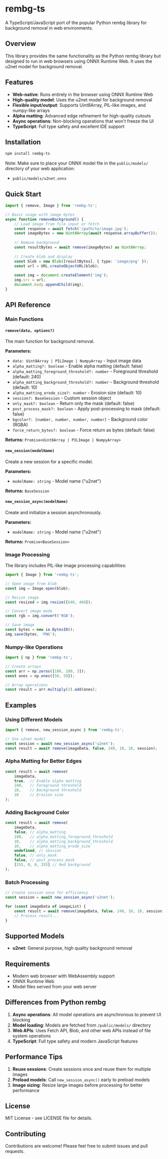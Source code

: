# rembg-ts

A TypeScript/JavaScript port of the popular Python rembg library for background removal in web environments.

## Overview

This library provides the same functionality as the Python rembg library but designed to run in web browsers using ONNX Runtime Web. It uses the u2net model for background removal.

## Features

- **Web-native**: Runs entirely in the browser using ONNX Runtime Web
- **High-quality model**: Uses the u2net model for background removal
- **Flexible input/output**: Supports Uint8Array, PIL-like images, and numpy-like arrays
- **Alpha matting**: Advanced edge refinement for high-quality cutouts
- **Async operations**: Non-blocking operations that won't freeze the UI
- **TypeScript**: Full type safety and excellent IDE support

## Installation

```bash
npm install rembg-ts
```

Note: Make sure to place your ONNX model file in the `public/models/` directory of your web application:
- `public/models/u2net.onnx`

## Quick Start

```typescript
import { remove, Image } from 'rembg-ts';

// Basic usage with image bytes
async function removeBackground() {
    // Load image from file input or fetch
    const response = await fetch('/path/to/image.jpg');
    const imageBytes = new Uint8Array(await response.arrayBuffer());
    
    // Remove background
    const resultBytes = await remove(imageBytes) as Uint8Array;
    
    // Create blob and display
    const blob = new Blob([resultBytes], { type: 'image/png' });
    const url = URL.createObjectURL(blob);
    
    const img = document.createElement('img');
    img.src = url;
    document.body.appendChild(img);
}
```

## API Reference

### Main Functions

#### `remove(data, options?)`

The main function for background removal.

**Parameters:**
- `data: Uint8Array | PILImage | NumpyArray` - Input image data
- `alpha_matting?: boolean` - Enable alpha matting (default: false)
- `alpha_matting_foreground_threshold?: number` - Foreground threshold (default: 240)
- `alpha_matting_background_threshold?: number` - Background threshold (default: 10)
- `alpha_matting_erode_size?: number` - Erosion size (default: 10)
- `session?: BaseSession` - Custom session object
- `only_mask?: boolean` - Return only the mask (default: false)
- `post_process_mask?: boolean` - Apply post-processing to mask (default: false)
- `bgcolor?: [number, number, number, number]` - Background color (RGBA)
- `force_return_bytes?: boolean` - Force return as bytes (default: false)

**Returns:** `Promise<Uint8Array | PILImage | NumpyArray>`

#### `new_session(modelName)`

Create a new session for a specific model.

**Parameters:**
- `modelName: string` - Model name ("u2net")

**Returns:** `BaseSession`

#### `new_session_async(modelName)`

Create and initialize a session asynchronously.

**Parameters:**
- `modelName: string` - Model name ("u2net")

**Returns:** `Promise<BaseSession>`

### Image Processing

The library includes PIL-like image processing capabilities:

```typescript
import { Image } from 'rembg-ts';

// Open image from blob
const img = Image.open(blob);

// Resize image
const resized = img.resize([640, 480]);

// Convert image mode
const rgb = img.convert('RGB');

// Save image
const bytes = new io.BytesIO();
img.save(bytes, 'PNG');
```

### Numpy-like Operations

```typescript
import { np } from 'rembg-ts';

// Create arrays
const arr = np.zeros([100, 100, 3]);
const ones = np.ones([50, 50]);

// Array operations
const result = arr.multiply(2).add(ones);
```

## Examples

### Using Different Models

```typescript
import { remove, new_session_async } from 'rembg-ts';

// Use u2net model
const session = await new_session_async('u2net');
const result = await remove(imageData, false, 240, 10, 10, session);
```

### Alpha Matting for Better Edges

```typescript
const result = await remove(
    imageData,
    true,  // Enable alpha matting
    240,   // Foreground threshold
    10,    // Background threshold
    10     // Erosion size
);
```

### Adding Background Color

```typescript
const result = await remove(
    imageData,
    false, // alpha_matting
    240,   // alpha_matting_foreground_threshold
    10,    // alpha_matting_background_threshold
    10,    // alpha_matting_erode_size
    undefined, // session
    false, // only_mask
    false, // post_process_mask
    [255, 0, 0, 255] // Red background
);
```

### Batch Processing

```typescript
// Create session once for efficiency
const session = await new_session_async('u2net');

for (const imageData of imageList) {
    const result = await remove(imageData, false, 240, 10, 10, session);
    // Process result...
}
```

## Supported Models

- **u2net**: General purpose, high quality background removal
## Requirements

- Modern web browser with WebAssembly support
- ONNX Runtime Web
- Model files served from your web server

## Differences from Python rembg

1. **Async operations**: All model operations are asynchronous to prevent UI blocking
2. **Model loading**: Models are fetched from `/public/models/` directory
3. **Web APIs**: Uses Fetch API, Blob, and other web APIs instead of file system operations
4. **TypeScript**: Full type safety and modern JavaScript features

## Performance Tips

1. **Reuse sessions**: Create sessions once and reuse them for multiple images
2. **Preload models**: Call `new_session_async()` early to preload models
3. **Image sizing**: Resize large images before processing for better performance

## License

MIT License - see LICENSE file for details.

## Contributing

Contributions are welcome! Please feel free to submit issues and pull requests.
